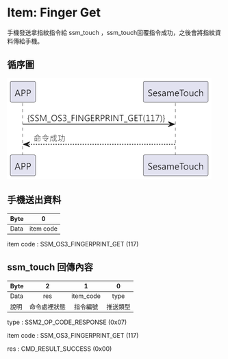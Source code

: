 # Item: Finger Get

手機發送拿指紋指令給 ssm_touch ，ssm_touch回覆指令成功，之後會將指紋資料傳給手機。

## 循序圖

<p align="left" >
  <img src="../src/finger_get/finger_get.png" alt="" title="">
</p>

## 手機送出資料

| Byte |     0     |
|------|:---------:|
| Data | item code |

item code : SSM_OS3_FINGERPRINT_GET (117)

## ssm_touch 回傳內容

| Byte |   2    |     1     |  0   |
|------|:------:|:---------:|:----:|
| Data |  res   | item_code | type |
| 說明   | 命令處裡狀態 |   指令編號    | 推送類型 |

type : SSM2_OP_CODE_RESPONSE (0x07)

item code : SSM_OS3_FINGERPRINT_GET (117)

res : CMD_RESULT_SUCCESS (0x00)